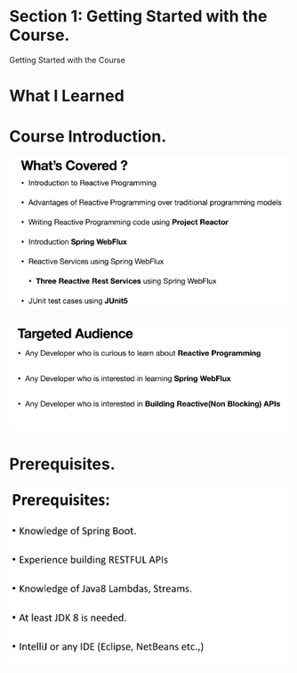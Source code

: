 # Section 1: Getting Started with the Course.

Getting Started with the Course

# What I Learned

# Course Introduction.

<div align="center">
    <img src="whatIsCovered.PNG" alt="reactive programming" width="700"/>
</div>

<br>

<div align="center">
    <img src="targetAudiance.PNG" alt="reactive programming" width="700"/>
</div>

# Prerequisites.

<div align="center">
    <img src="Prerequisites.PNG" alt="reactive programming" width="700"/>
</div>

